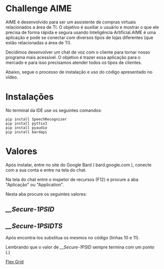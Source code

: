 # Challenge AIME

AIME é desenvolvido para ser um assistente de compras virtuais relacionados a área de TI. O objetivo é auxiliar o usuário e mostrar o que ele precisa de forma rápida e segura usando Inteligência Artificial.​
AIME é uma aplicação e pode se conectar com diversos tipos de lojas diferentes (que estão relacionadas a área de TI).​

Decidimos desenvolver um chat de voz com o cliente para tornar nosso programa mais acessível. O objetivo é trazer essa aplicação para o mercado e para isso precisamos atender todos os tipos de clientes.

Abaixo, segue o processo de instalação e uso do código apresentado no vídeo.

# Instalações

No terminal da IDE use os seguintes comandos:
```
pip install SpeechRecognizer
pip install pyttsx3
pip install pyaudio
pip install bardapi
```

# Valores

Após instalar, entre no site do Google Bard ( bard.google.com ), conecte com a sua conta e entre na tela do chat.

Na tela do chat entre o inspetor de recursos (F12) e procure a aba "Aplicação" ou "Application".

Nesta aba procure os seguintes valores:

  ## *__Secure-1PSID*
  
  ## *__Secure-1PSIDTS*

Após encontra-los substitua os mesmos no código (linhas 10 e 11).

Lembrando que o valor de *__Secure-1PSID* sempre termina com um ponto (.)

[Flex Grid](http://exemplo.com/)

